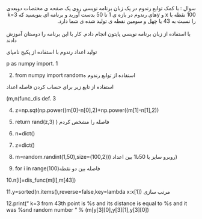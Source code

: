 <div dir="rtl">
سوال : با کمک توابع رندوم در یک زبان برنامه نویسی روی یک صفحه ی مختصات دوبعدی 100 نقطه با x و yهای رندوم در بازه ی 1 تا 50 بدست آورید و برنامه ای بنویسید که k=3 را نسبت به 43 یا چهل و سومین نقطه ی تولید شده ی شما دارد.
</div>
<br/> 
<div dir="ltr">
با استفاده از زبان برنامه نویسی پایتون انجام دادم. کار با این برنامه را دوستان آموزش دادند


 تولید اعداد رندوم با استفاده از پکیج نامپای

p as numpy import. 1


2. from numpy import randomاستفاده از توابع رندوم  ه



 استفاده از تابع زیر برای حساب کردن فاصله اعداد 


(m,n(func_dis def. 3
 


4. z=np.sqt(np.power((m[0]-n[0],2)+np.power((m[1]-n[1],2))


5. return rand(z,3) )  فاصله را مشخص کردم


6. n=dict()


7. z=dict()


8. m=random.randint(1,50),size=(100,2))) روبرو سایز با 50تا1 بین اعداد)


9. for i in range(100)فاصله بین دو نقطه


10.n[i]=dis_func(m[i],m[43])


11.y=sorted(n.items(),reverse=false,key=lambda x:x[1]) مرتب سازی 


12.print(“ k=3 from 43th point is %s and its distance is equal to %s 
and it was %snd random number “ % 
(m[y[3][0],y[3][1],y[3][0])
</div>
<br/> 